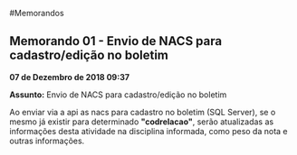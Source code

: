 #Memorandos

## Memorando 01 - Envio de NACS para cadastro/edição no boletim
**07 de Dezembro de 2018 09:37**

**Assunto:** Envio de NACS para cadastro/edição no boletim

Ao enviar via a api as nacs para cadastro no boletim (SQL Server),
se o mesmo já existir para determinado **"codrelacao"**, serão atualizadas
as informações desta atividade na disciplina informada, como peso da nota 
e outras informações.
